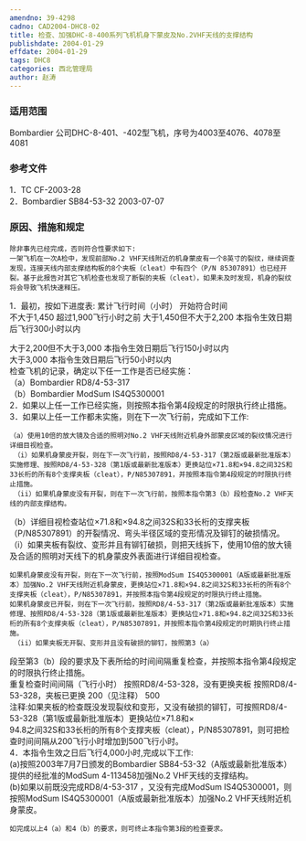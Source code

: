 ```yaml
---
amendno: 39-4298  
cadno: CAD2004-DHC8-02  
title: 检查、加强DHC-8-400系列飞机机身下蒙皮及No.2VHF天线的支撑结构  
publishdate: 2004-01-29  
effdate: 2004-01-29  
tags: DHC8  
categories: 西北管理局  
author: 赵涛  
---
```

  
### 适用范围  
Bombardier 公司DHC-8-401、-402型飞机，序号为4003至4076、4078至4081  
  
<!--more-->  
### 参考文件  
1．TC CF-2003-28  
2．Bombardier SB84-53-32  2003-07-07  
  
### 原因、措施和规定  
    除非事先已经完成，否则符合性要求如下:  
    一架飞机在一次A检中，发现前部No.2 VHF天线附近的机身蒙皮有一个8英寸的裂纹，继续调查发现，连接天线内部支撑结构板的8个夹板（cleat）中有四个（P/N 85307891）也已经开裂。基于此报告对其它飞机检查也发现了断裂的夹板（cleat），如果未及时发现，机身的裂纹将会导致飞机快速释压。  
1．最初，按如下进度表: 累计飞行时间（小时） 开始符合时间  
不大于1,450 超过1,900飞行小时之前 大于1,450但不大于2,200 本指令生效日期后飞行300小时以内  
  
大于2,200但不大于3,000 本指令生效日期后飞行150小时以内  
大于3,000 本指令生效日期后飞行50小时以内  
    检查飞机的记录，确定以下任一工作是否已经实施：  
（a）Bombardier RD8/4-53-317  
（b）Bombardier ModSum IS4Q5300001  
    2．如果以上任一工作已经实施，则按照本指令第4段规定的时限执行终止措施。  
    3．如果以上任一工作都未实施，则在下一次飞行前，完成如下工作:  
  
    （a）使用10倍的放大镜及合适的照明对No.2 VHF天线附近机身外部蒙皮区域的裂纹情况进行详细目视检查。  
     （i）如果机身蒙皮开裂，则在下一次飞行前，按照RD8/4-53-317（第2版或最新批准版本）实施修理、按照RD8/4-53-328（第1版或最新批准版本）更换站位×71.8和×94.8之间32S和33长桁的所有8个支撑夹板（cleat），P/N85307891，并按照本指令第4段规定的时限执行终止措施。  
     （ii）如果机身蒙皮没有开裂，则在下一次飞行前，按照本指令第3（b）段检查No.2 VHF天线的内部支撑结构。  
（b）详细目视检查站位×71.8和×94.8之间32S和33长桁的支撑夹板（P/N85307891）的开裂情况、弯头半径区域的变形情况及铆钉的破损情况。  
     （i）如果夹板有裂纹、变形并且有铆钉破损，则把天线拆下，使用10倍的放大镜及合适的照明对天线下的机身蒙皮外表面进行详细目视检查。  
  
    如果机身蒙皮没有开裂，则在下一次飞行前，按照ModSum IS4Q5300001（A版或最新批准版本）加强No.2 VHF天线附近机身蒙皮，更换站位×71.8和×94.8之间32S和33长桁的所有8个支撑夹板（cleat），P/N85307891，并按照本指令第4段规定的时限执行终止措施。  
    如果机身蒙皮已开裂，则在下一次飞行前，按照RD8/4-53-317（第2版或最新批准版本）实施修理、按照RD8/4-53-328（第1版或最新批准版本）更换站位×71.8和×94.8之间32S和33长桁的所有8个支撑夹板（cleat），P/N85307891，并按照本指令第4段规定的时期执行终止措施。  
     （ii）如果夹板无开裂、变形并且没有破损的铆钉，按照第3（a）  
  
段至第3（b）段的要求及下表所给的时间间隔重复检查，并按照本指令第4段规定的时限执行终止措施。  
              重复检查时间间隔（飞行小时） 按照RD8/4-53-328，没有更换夹板 按照RD8/4-53-328，夹板已更换 200（见注释） 500  
    注释:如果夹板的检查既没发现裂纹和变形，又没有破损的铆钉，可按照RD8/4-53-328（第1版或最新批准版本）更换站位×71.8和×  
94.8之间32S和33长桁的所有8个支撑夹板（cleat），P/N85307891，则可把检查时间间隔从200飞行小时增加到500飞行小时。  
4．本指令生效之日后飞行4,000小时,完成以下工作:  
     (a)按照2003年7月7日颁发的Bombardier SB84-53-32（A版或最新批准版本）提供的经批准的ModSum 4-113458加强No.2 VHF天线的支撑结构。  
(b)如果以前既没完成RD8/4-53-317 ，又没有完成ModSum IS4Q5300001，则按照ModSum IS4Q5300001（A版或最新批准版本）加强No.2 VHF天线附近机身蒙皮。  
  
    如完成以上4（a）和4（b）的要求，则可终止本指令第3段的检查要求。  
